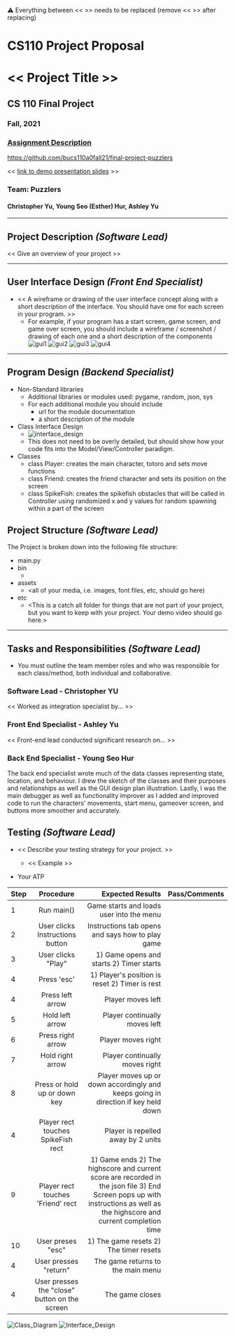 :warning: Everything between << >> needs to be replaced (remove << >> after replacing)
# CS110 Project Proposal
# << Project Title >>
## CS 110 Final Project
### Fall, 2021
### [Assignment Description](https://docs.google.com/document/d/1H4R6yLL7som1lglyXWZ04RvTp_RvRFCCBn6sqv-82ps/edit#)

https://github.com/bucs110a0fall21/final-project-puzzlers

<< [link to demo presentation slides](#) >>

### Team: Puzzlers
#### Christopher Yu, Young Seo (Esther) Hur, Ashley Yu

***

## Project Description *(Software Lead)*
<< Give an overview of your project >>

***    

## User Interface Design *(Front End Specialist)*
* << A wireframe or drawing of the user interface concept along with a short description of the interface. You should have one for each screen in your program. >>
    * For example, if your program has a start screen, game screen, and game over screen, you should include a wireframe / screenshot / drawing of each one and a short description of the components
![gui1](etc/gui1.png)
![gui2](etc/gui2.png)
![gui3](etc/gui3.png)
![gui4](etc/gui4.png)


***        

## Program Design *(Backend Specialist)*
* Non-Standard libraries
    * Additional libraries or modules used: pygame, random, json, sys
    * For each additional module you should include
        * url for the module documentation
        * a short description of the module
* Class Interface Design
    * ![interface_design](etc/interface_design.jpg)
    * This does not need to be overly detailed, but should show how your code fits into the Model/View/Controller paradigm.
* Classes
    * class Player: creates the main character, totoro and sets move functions
    * class Friend: creates the friend character and sets its position on the screen
    * class SpikeFish: creates the spikefish obstacles that will be called in Controller using randomized x and y values for random spawning within a part of the screen

## Project Structure *(Software Lead)*

The Project is broken down into the following file structure:
* main.py
* bin
    * <all of your python files should go here>
* assets
    * <all of your media, i.e. images, font files, etc, should go here)
* etc
    * <This is a catch all folder for things that are not part of your project, but you want to keep with your project. Your demo video should go here.>

***

## Tasks and Responsibilities *(Software Lead)*
* You must outline the team member roles and who was responsible for each class/method, both individual and collaborative.

### Software Lead - Christopher YU

<< Worked as integration specialist by... >>

### Front End Specialist - Ashley Yu

<< Front-end lead conducted significant research on... >>

### Back End Specialist - Young Seo Hur

The back end specialist wrote much of the data classes representing state, location, and behaviour. I drew the sketch of the classes and their purposes and relationships as well as the GUI design plan illustration. Lastly, I was the main debugger as well as functionality improver as I added and improved code to run the characters' movements, start menu, gameover screen, and buttons more smoother and accurately. 

## Testing *(Software Lead)*
* << Describe your testing strategy for your project. >>
    * << Example >>

* Your ATP

| Step                  | Procedure     | Expected Results  | Pass/Comments |
| ----------------------|:-------------:| -----------------:| -------------- |
|  1  | Run main()  | Game starts and loads user into the menu  |   |
|  2  | User clicks Instructions button |  Instructions tab opens and says how to play game | |
|  3  | User clicks "Play"  | 1) Game opens and starts 2) Timer starts | |
|  4  | Press 'esc'  | 1) Player's position is reset 2) Timer is rest |  |
|  4  | Press left arrow  | Player moves left |  |
|  5  | Hold left arrow |  Player continually moves left |  |
|  6  | Press right arrow  | Player moves right |  |
|  7  | Hold right arrow  |  Player continually moves right |  |
|  8  | Press or hold up or down key | Player moves up or down accordingly and keeps going in direction if key held down |   |
|  4  | Player rect touches SpikeFish rect  | Player is repelled away by 2 units |  |
|  9  |  Player rect touches 'Friend' rect | 1) Game ends 2) The highscore and current score are recorded in the json file 3) End Screen pops up with instructions as well as the highscore and current completion time | |
|  10  | User preses "esc" | 1) The game resets 2) The timer resets  | |
|  4  | User presses "return"  | The game returns to the main menu |  |
|  4  | User presses the "close" button on the screen  | The game closes |  |

   

![Class_Diagram](etc/class_diagram.jpg)
![Interface_Design](etc/interface_design.jpg)
